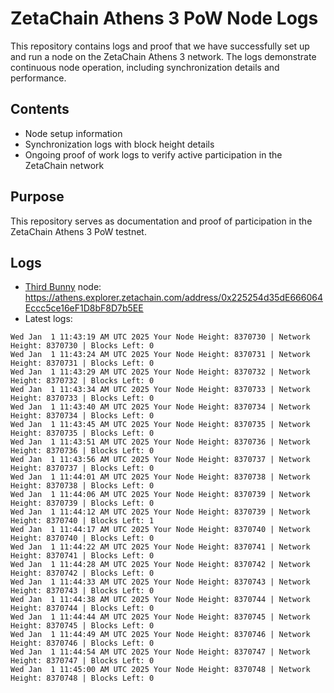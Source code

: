 # ZetaChain Athens 3 PoW Node Logs
This repository contains logs and proof that we have successfully set up and run a node on the ZetaChain Athens 3 network. The logs demonstrate continuous node operation, including synchronization details and performance.

## Contents
- Node setup information
- Synchronization logs with block height details
- Ongoing proof of work logs to verify active participation in the ZetaChain network

## Purpose
This repository serves as documentation and proof of participation in the ZetaChain Athens 3 PoW testnet.

## Logs

- [Third Bunny](https://thirdbunny.xyz/) node: https://athens.explorer.zetachain.com/address/0x225254d35dE666064Eccc5ce16eF1D8bF8D7b5EE
- Latest logs:
```
Wed Jan  1 11:43:19 AM UTC 2025 Your Node Height: 8370730 | Network Height: 8370730 | Blocks Left: 0
Wed Jan  1 11:43:24 AM UTC 2025 Your Node Height: 8370731 | Network Height: 8370731 | Blocks Left: 0
Wed Jan  1 11:43:29 AM UTC 2025 Your Node Height: 8370732 | Network Height: 8370732 | Blocks Left: 0
Wed Jan  1 11:43:34 AM UTC 2025 Your Node Height: 8370733 | Network Height: 8370733 | Blocks Left: 0
Wed Jan  1 11:43:40 AM UTC 2025 Your Node Height: 8370734 | Network Height: 8370734 | Blocks Left: 0
Wed Jan  1 11:43:45 AM UTC 2025 Your Node Height: 8370735 | Network Height: 8370735 | Blocks Left: 0
Wed Jan  1 11:43:51 AM UTC 2025 Your Node Height: 8370736 | Network Height: 8370736 | Blocks Left: 0
Wed Jan  1 11:43:56 AM UTC 2025 Your Node Height: 8370737 | Network Height: 8370737 | Blocks Left: 0
Wed Jan  1 11:44:01 AM UTC 2025 Your Node Height: 8370738 | Network Height: 8370738 | Blocks Left: 0
Wed Jan  1 11:44:06 AM UTC 2025 Your Node Height: 8370739 | Network Height: 8370739 | Blocks Left: 0
Wed Jan  1 11:44:12 AM UTC 2025 Your Node Height: 8370739 | Network Height: 8370740 | Blocks Left: 1
Wed Jan  1 11:44:17 AM UTC 2025 Your Node Height: 8370740 | Network Height: 8370740 | Blocks Left: 0
Wed Jan  1 11:44:22 AM UTC 2025 Your Node Height: 8370741 | Network Height: 8370741 | Blocks Left: 0
Wed Jan  1 11:44:28 AM UTC 2025 Your Node Height: 8370742 | Network Height: 8370742 | Blocks Left: 0
Wed Jan  1 11:44:33 AM UTC 2025 Your Node Height: 8370743 | Network Height: 8370743 | Blocks Left: 0
Wed Jan  1 11:44:38 AM UTC 2025 Your Node Height: 8370744 | Network Height: 8370744 | Blocks Left: 0
Wed Jan  1 11:44:44 AM UTC 2025 Your Node Height: 8370745 | Network Height: 8370745 | Blocks Left: 0
Wed Jan  1 11:44:49 AM UTC 2025 Your Node Height: 8370746 | Network Height: 8370746 | Blocks Left: 0
Wed Jan  1 11:44:54 AM UTC 2025 Your Node Height: 8370747 | Network Height: 8370747 | Blocks Left: 0
Wed Jan  1 11:45:00 AM UTC 2025 Your Node Height: 8370748 | Network Height: 8370748 | Blocks Left: 0
```
